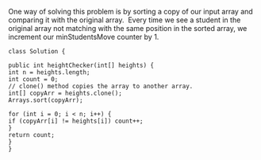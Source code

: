 One way of solving this problem is by sorting a copy of our input array and comparing it with the original array.
​
Every time we see a student in the original array not matching with the same position in the sorted array, we increment our minStudentsMove counter by 1.
​
```
class Solution {
​
public int heightChecker(int[] heights) {
int n = heights.length;
int count = 0;
// clone() method copies the array to another array.
int[] copyArr = heights.clone();
Arrays.sort(copyArr);
​
for (int i = 0; i < n; i++) {
if (copyArr[i] != heights[i]) count++;
}
return count;
}
}
​
```